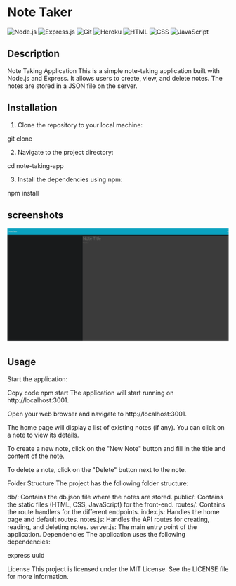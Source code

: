 # Note Taker

![Node.js](https://img.shields.io/badge/Node.js-14.x-green)
![Express.js](https://img.shields.io/badge/Express.js-4.x-lightgrey)
![Git](https://img.shields.io/badge/Git-2.x-orange)
![Heroku](https://img.shields.io/badge/Heroku-Deployment-blueviolet)
![HTML](https://img.shields.io/badge/HTML-5-orange)
![CSS](https://img.shields.io/badge/CSS-3-blue)
![JavaScript](https://img.shields.io/badge/JavaScript-ES6-yellow)

## Description 
Note Taking Application
This is a simple note-taking application built with Node.js and Express. It allows users to create, view, and delete notes. The notes are stored in a JSON file on the server.

## Installation
1. Clone the repository to your local machine:

git clone <repository-url>

2. Navigate to the project directory:

cd note-taking-app

3. Install the dependencies using npm:

npm install

## screenshots

![Note Taker App](./assets/notetakerscreenshot.png)

## Usage

Start the application:

Copy code
npm start
The application will start running on http://localhost:3001.

Open your web browser and navigate to http://localhost:3001.

The home page will display a list of existing notes (if any). You can click on a note to view its details.

To create a new note, click on the "New Note" button and fill in the title and content of the note.

To delete a note, click on the "Delete" button next to the note.

Folder Structure
The project has the following folder structure:

db/: Contains the db.json file where the notes are stored.
public/: Contains the static files (HTML, CSS, JavaScript) for the front-end.
routes/: Contains the route handlers for the different endpoints.
index.js: Handles the home page and default routes.
notes.js: Handles the API routes for creating, reading, and deleting notes.
server.js: The main entry point of the application.
Dependencies
The application uses the following dependencies:

express
uuid

License
This project is licensed under the MIT License. See the LICENSE file for more information.


